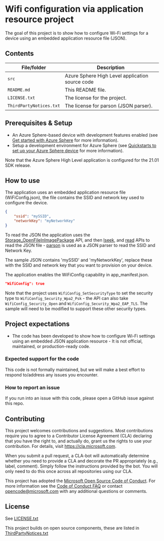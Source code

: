 # Wifi configuration via application resource project

The goal of this project is to show how to configure Wi-Fi settings for a device using an embedded application resource file (JSON).

## Contents

| File/folder | Description |
|-------------|-------------|
| `src`       | Azure Sphere High Level application source code |
| `README.md` | This README file. |
| `LICENSE.txt`   | The license for the project. |
| `ThirdPartyNotices.txt`   | The license for parson (JSON parser). |

## Prerequisites & Setup

- An Azure Sphere-based device with development features enabled (see [Get started with Azure Sphere](https://azure.microsoft.com/en-us/services/azure-sphere/get-started/) for more information).
- Setup a development environment for Azure Sphere (see [Quickstarts to set up your Azure Sphere device](https://docs.microsoft.com/en-us/azure-sphere/install/overview) for more information).

Note that the Azure Sphere High Level application is configured for the 21.01 SDK release.

## How to use
The application uses an embedded application resource file (WiFiConfig.json), the file contains the SSID and network key used to configure the device.

```json
{
    "ssid": "mySSID",
    "networkKey": "myNetworkKey"
}
```

To read the JSON the application uses the [Storage_OpenFileInImagePackage](https://docs.microsoft.com/en-us/azure-sphere/reference/applibs-reference/applibs-storage/function-storage-openfileinimagepackage) API, and then  [lseek](https://man7.org/linux/man-pages/man2/lseek.2.html), and [read](https://linux.die.net/man/2/read) APIs to read the JSON file - [parson](https://github.com/kgabis/parson) is used as a JSON parser to read the SSID and Network Key.

The sample JSON contains 'mySSID' and 'myNetworkKey', replace these with the SSID and network key that you want to provision on your device.

The application enables the WiFiConfig capability in app_manifest.json.

```json
"WifiConfig": true
```

Note that the project uses `WifiConfig_SetSecurityType` to set the security type to `WifiConfig_Security_Wpa2_Psk` - the API can also take `WifiConfig_Security_Open` and `WifiConfig_Security_Wpa2_EAP_TLS`. The sample will need to be modified to support these other security types.

## Project expectations

* The code has been developed to show how to configure Wi-Fi settings using an embedded JSON application resource - It is not official, maintained, or production-ready code.

### Expected support for the code

This code is not formally maintained, but we will make a best effort to respond to/address any issues you encounter.

### How to report an issue

If you run into an issue with this code, please open a GitHub issue against this repo.

## Contributing

This project welcomes contributions and suggestions. Most contributions require you to
agree to a Contributor License Agreement (CLA) declaring that you have the right to,
and actually do, grant us the rights to use your contribution. For details, visit
https://cla.microsoft.com.

When you submit a pull request, a CLA-bot will automatically determine whether you need
to provide a CLA and decorate the PR appropriately (e.g., label, comment). Simply follow the
instructions provided by the bot. You will only need to do this once across all repositories using our CLA.

This project has adopted the [Microsoft Open Source Code of Conduct](https://opensource.microsoft.com/codeofconduct/).
For more information see the [Code of Conduct FAQ](https://opensource.microsoft.com/codeofconduct/faq/)
or contact [opencode@microsoft.com](mailto:opencode@microsoft.com) with any additional questions or comments.

## License

See [LICENSE.txt](./LICENSE.txt)

This project builds on open source components, these are listed in [ThirdPartyNotices.txt](./ThirdPartyNotices.txt)
